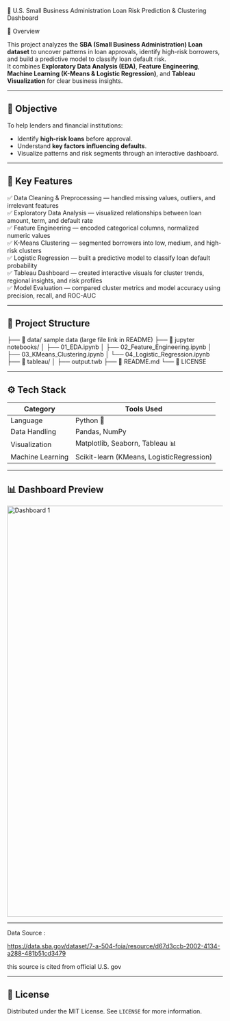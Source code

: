 🏦 U.S. Small Business Administration Loan Risk Prediction & Clustering Dashboard

 🚀 Overview

This project analyzes the **SBA (Small Business Administration) Loan dataset** to uncover patterns in loan approvals, identify high-risk borrowers, and build a predictive model to classify loan default risk.  
It combines **Exploratory Data Analysis (EDA)**, **Feature Engineering**, **Machine Learning (K-Means & Logistic Regression)**, and **Tableau Visualization** for clear business insights.

---

## 🎯 **Objective**
To help lenders and financial institutions:
- Identify **high-risk loans** before approval.
- Understand **key factors influencing defaults**.
- Visualize patterns and risk segments through an interactive dashboard.

---

## 🧠 **Key Features**
✅ Data Cleaning & Preprocessing — handled missing values, outliers, and irrelevant features  
✅ Exploratory Data Analysis — visualized relationships between loan amount, term, and default rate  
✅ Feature Engineering — encoded categorical columns, normalized numeric values  
✅ K-Means Clustering — segmented borrowers into low, medium, and high-risk clusters  
✅ Logistic Regression — built a predictive model to classify loan default probability  
✅ Tableau Dashboard — created interactive visuals for cluster trends, regional insights, and risk profiles  
✅ Model Evaluation — compared cluster metrics and model accuracy using precision, recall, and ROC-AUC  

---

## 🧱 **Project Structure**

├── 📁 data/ sample data (large file link in README)
├── 📁 jupyter notebooks/
│ ├── 01_EDA.ipynb
│ ├── 02_Feature_Engineering.ipynb
│ ├── 03_KMeans_Clustering.ipynb
│ └── 04_Logistic_Regression.ipynb
├── 📁 tableau/
│ ├── output.twb
├── 📄 README.md
└── 📄 LICENSE



---

## ⚙️ **Tech Stack**
| Category | Tools Used |
|-----------|-------------|
| Language | Python 🐍 |
| Data Handling | Pandas, NumPy |
| Visualization | Matplotlib, Seaborn, Tableau 📊 |
| Machine Learning | Scikit-learn (KMeans, LogisticRegression) |

---

## 📊 **Dashboard Preview**



<img width="1706" height="959" alt="Dashboard 1" src="https://github.com/user-attachments/assets/31068684-4f73-4503-97d9-fae26779d6dd" />





---
Data Source :

https://data.sba.gov/dataset/7-a-504-foia/resource/d67d3ccb-2002-4134-a288-481b51cd3479

this source is cited from official U.S. gov 

---

## 🪪 **License**
Distributed under the MIT License. See `LICENSE` for more information.




